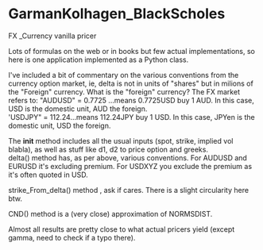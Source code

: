 # GarmanKolhagen_BlackScholes
FX _Currency vanilla pricer

Lots of formulas on the web or in books but few actual implementations, so here is one application implemented as a Python class.

I've included a bit of commentary on the various conventions from the currency option market, ie, delta is not in units of 
"shares" but in milions of the "Foreign" currency. What is the "foreign" currency?
The FX market refers to:
  "AUDUSD" = 0.7725 ...means 0.7725USD buy 1 AUD.  In this case, USD is the domestic unit, AUD the foreign.  
  'USDJPY" = 112.24...means 112.24JPY buy 1 USD. In this case, JPYen is the domestic unit, USD the foreign.  
  
  

The __init__ method includes all the usual inputs (spot, strike, implied vol blabla), as well as stuff like d1, d2 to price option and greeks.  
delta() method has, as per above, various conventions. For AUDUSD and EURUSD it's excluding premium. For USDXYZ you exclude the premium as it's often quoted in USD.

strike_From_delta() method , ask if cares. There is a slight circularity here btw.

CND() method is a (very close) approximation of NORMSDIST.

Almost all results are pretty close to what actual pricers yield (except gamma, need to check if a typo there).


 
